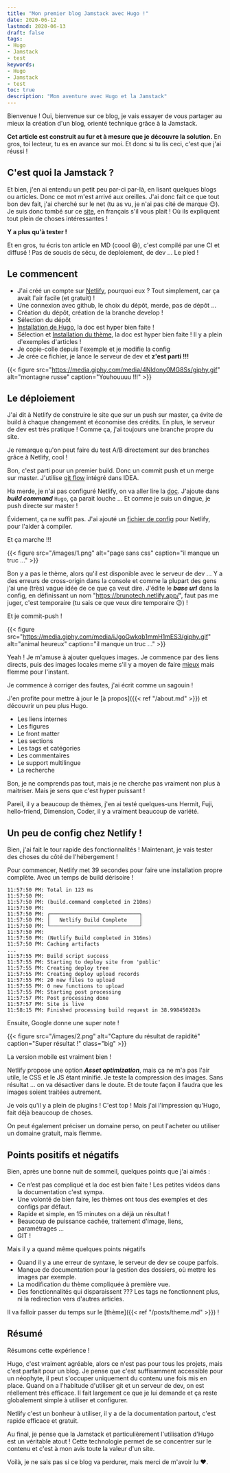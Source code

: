 ```yaml
---
title: "Mon premier blog Jamstack avec Hugo !"
date: 2020-06-12
lastmod: 2020-06-13
draft: false
tags: 
- Hugo
- Jamstack
- test
keywords: 
- Hugo
- Jamstack
- test
toc: true
description: "Mon aventure avec Hugo et la Jamstack"
---
```


Bienvenue !
Oui, bienvenue sur ce blog, je vais essayer de vous partager 
au mieux la création d'un blog, orienté technique grâce à la Jamstack.

**Cet article est construit au fur et à mesure que je découvre la solution.**
En gros, toi lecteur, tu es en avance sur moi. Et donc si tu lis ceci, c'est que j'ai réussi !

## C'est quoi la Jamstack ?

Et bien, j'en ai entendu un petit peu par-ci par-là, en lisant quelques blogs ou articles.
Donc ce mot m'est arrivé aux oreilles. J'ai donc fait ce que tout bon dev fait, j'ai cherché sur le net
(tu as vu, je n'ai pas cité de marque :wink:). Je suis donc tombé sur ce [site](https://jamstatic.fr/2019/02/07/c-est-quoi-la-jamstack/),
en français s'il vous plait ! Où ils expliquent tout plein de choses intéressantes !

**Y a plus qu'à tester !**

Et en gros, tu écris ton article en MD (coool :smile:), c'est compilé par une CI et diffusé !
Pas de soucis de sécu, de deploiement, de dev ... Le pied !

## Le commencent

- J'ai créé un compte sur [Netlify](https://www.netlify.com/), pourquoi eux ? Tout simplement, car ça avait l'air facile (et gratuit) !
- Une connexion avec github, le choix du dépôt, merde, pas de dépôt ...
- Création du dépôt, création de la branche develop !
- Sélection du dépôt
- [Installation de Hugo](https://gohugo.io/getting-started/installing/), la doc est hyper bien faite !
- Sélection et [Installation du thème](https://github.com/Track3/hermit), la doc est hyper bien faite ! Il y a plein d'exemples d'articles !
- Je copie-colle depuis l'exemple et je modifie la config
- Je crée ce fichier, je lance le serveur de dev et **z'est parti !!!**

{{< figure src="https://media.giphy.com/media/4Nldony0MG8Ss/giphy.gif" alt="montagne russe" caption="Youhouuuu !!!" >}}

## Le déploiement

J'ai dit à Netlify de construire le site que sur un push sur master, ça évite de build à chaque changement et économise des crédits.
En plus, le serveur de dev est très pratique !
Comme ça, j'ai toujours une branche propre du site.

Je remarque qu'on peut faire du test A/B directement sur des branches grâce à Netlify, cool !

Bon, c'est parti pour un premier build. Donc un commit push et un merge sur master.
J'utilise [git flow](https://danielkummer.github.io/git-flow-cheatsheet/index.fr_FR.html) intégré dans IDEA.

Ha merde, je n'ai pas configuré Netlify, on va aller lire la [doc](https://gohugo.io/hosting-and-deployment/hosting-on-netlify/).
J'ajoute dans ***build command*** `Hugo`, ça parait louche ... Et comme je suis un dingue, je push directe sur master !

Évidement, ça ne suffit pas. J'ai ajouté un [fichier de config](https://gohugo.io/hosting-and-deployment/hosting-on-netlify/) pour Netlify, pour l'aider à compiler.

Et ça marche !!!

{{< figure src="/images/1.png" alt="page sans css" caption="il manque un truc ..." >}}

Bon y a pas le thème, alors qu'il est disponible avec le serveur de dev ...
Y a des erreurs de cross-origin dans la console et comme la plupart des gens j'ai une (très) vague idée de ce que ça veut dire.
J'édite le ***base url*** dans la config, en définissant un nom "https://brunotech.netlify.app/", faut pas me juger, c'est temporaire (tu sais ce que veux dire temporaire :wink:) !

Et je commit-push !

{{< figure src="https://media.giphy.com/media/iJgoGwkqb1mmH1mES3/giphy.gif" alt="animal heureux" caption="il manque un truc ..." >}}

Yeah ! Je m'amuse à ajouter quelques images. Je commence par des liens directs, puis des images locales meme s'il y a moyen de faire [mieux](https://docs.netlify.com/large-media/overview/#large-media-docs) mais flemme pour l'instant.

Je commence à corriger des fautes, j'ai écrit comme un sagouin !

J'en profite pour mettre à jour le [à propos]({{< ref "/about.md" >}}) et découvrir un peu plus Hugo.

- Les liens internes
- Les figures
- Le front matter
- Les sections
- Les tags et catégories
- Les commentaires
- Le support multilingue
- La recherche

Bon, je ne comprends pas tout, mais je ne cherche pas vraiment non plus à maitriser.
Mais je sens que c'est hyper puissant !

Pareil, il y a beaucoup de thèmes, j'en ai testé quelques-uns Hermit, Fuji, hello-friend, Dimension, Coder, il y a vraiment beaucoup de variété.

## Un peu de config chez Netlify !

Bien, j'ai fait le tour rapide des fonctionnalités ! Maintenant, je vais tester des choses du côté de l'hébergement !

Pour commencer, Netlify met 39 secondes pour faire une installation propre complète. Avec un temps de build dérisoire !

```
11:57:50 PM: Total in 123 ms
11:57:50 PM: ​
11:57:50 PM: (build.command completed in 210ms)
11:57:50 PM: ​
11:57:50 PM: ┌─────────────────────────────┐
11:57:50 PM: │   Netlify Build Complete    │
11:57:50 PM: └─────────────────────────────┘
11:57:50 PM: ​
11:57:50 PM: (Netlify Build completed in 316ms)
11:57:50 PM: Caching artifacts
...
11:57:55 PM: Build script success
11:57:55 PM: Starting to deploy site from 'public'
11:57:55 PM: Creating deploy tree 
11:57:55 PM: Creating deploy upload records
11:57:55 PM: 20 new files to upload
11:57:55 PM: 0 new functions to upload
11:57:55 PM: Starting post processing
11:57:57 PM: Post processing done
11:57:57 PM: Site is live
11:58:15 PM: Finished processing build request in 38.998450283s
```

Ensuite, Google donne une super note !

{{< figure src="/images/2.png" alt="Capture du résultat de rapidité" caption="Super résultat !" class="big" >}}

La version mobile est vraiment bien !

Netlify propose une option ***Asset optimization***, mais ça ne m'a pas l'air utile, le CSS et le JS étant minifié.
Je teste la compression des images. Sans résultat ... on va désactiver dans le doute.
Et de toute façon il faudra que les images soient traitées autrement.

Je vois qu'il y a plein de plugins ! C'est top ! Mais j'ai l'impression qu'Hugo, fait déjà beaucoup de choses.

On peut également préciser un domaine perso, on peut l'acheter ou utiliser un domaine gratuit, mais flemme.

## Points positifs et négatifs

Bien, après une bonne nuit de sommeil, quelques points que j'ai aimés :

- Ce n’est pas compliqué et la doc est bien faite ! Les petites vidéos dans la documentation c'est sympa.
- Une volonté de bien faire, les thèmes ont tous des exemples et des configs par défaut.
- Rapide et simple, en 15 minutes on a déjà un résultat !
- Beaucoup de puissance cachée, traitement d'image, liens, paramétrages ...
- GIT !

Mais il y a quand même quelques points négatifs

- Quand il y a une erreur de syntaxe, le serveur de dev se coupe parfois.
- Manque de documentation pour la gestion des dossiers, où mettre les images par exemple.
- La modification du thème compliquée à première vue.
- Des fonctionnalités qui disparaissent ??? Les tags ne fonctionnent plus, ni la redirection vers d'autres articles.

Il va falloir passer du temps sur le [thème]({{< ref "/posts/theme.md" >}}) !

## Résumé

Résumons cette expérience !

Hugo, c'est vraiment agréable, alors ce n'est pas pour tous les projets, mais c'est parfait pour un blog.
Je pense que c'est suffisamment accessible pour un néophyte, il peut s'occuper uniquement du contenu une fois mis en place.
Quand on a l'habitude d'utiliser git et un serveur de dev, on est réellement très efficace.
Il fait largement ce que je lui demande et ça reste globalement simple à utiliser et configurer.

Netlify c'est un bonheur à utiliser, il y a de la documentation partout, c'est rapide efficace et gratuit.

Au final, je pense que la Jamstack et particulièrement l'utilisation d'Hugo est un véritable atout !
Cette technologie permet de se concentrer sur le contenu et c'est à mon avis toute la valeur d'un site.

Voilà, je ne sais pas si ce blog va perdurer, mais merci de m'avoir lu :heart:.
